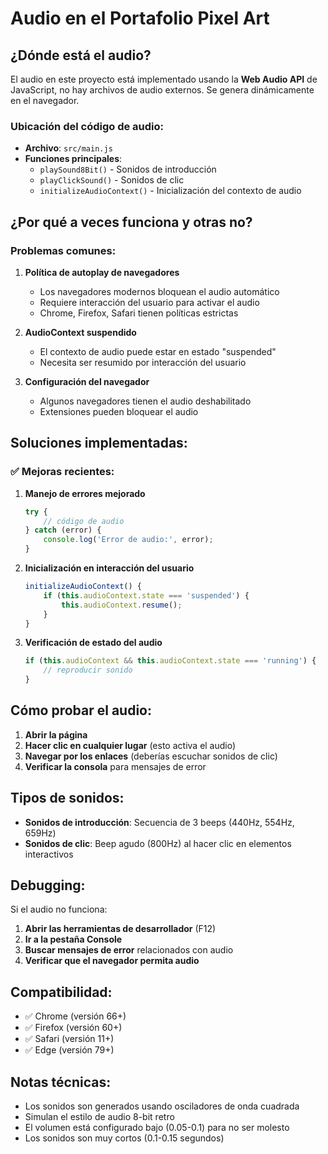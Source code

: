 # Audio en el Portafolio Pixel Art

## ¿Dónde está el audio?

El audio en este proyecto está implementado usando la **Web Audio API** de JavaScript, no hay archivos de audio externos. Se genera dinámicamente en el navegador.

### Ubicación del código de audio:
- **Archivo**: `src/main.js`
- **Funciones principales**:
  - `playSound8Bit()` - Sonidos de introducción
  - `playClickSound()` - Sonidos de clic
  - `initializeAudioContext()` - Inicialización del contexto de audio

## ¿Por qué a veces funciona y otras no?

### Problemas comunes:

1. **Política de autoplay de navegadores**
   - Los navegadores modernos bloquean el audio automático
   - Requiere interacción del usuario para activar el audio
   - Chrome, Firefox, Safari tienen políticas estrictas

2. **AudioContext suspendido**
   - El contexto de audio puede estar en estado "suspended"
   - Necesita ser resumido por interacción del usuario

3. **Configuración del navegador**
   - Algunos navegadores tienen el audio deshabilitado
   - Extensiones pueden bloquear el audio

## Soluciones implementadas:

### ✅ Mejoras recientes:

1. **Manejo de errores mejorado**
   ```javascript
   try {
       // código de audio
   } catch (error) {
       console.log('Error de audio:', error);
   }
   ```

2. **Inicialización en interacción del usuario**
   ```javascript
   initializeAudioContext() {
       if (this.audioContext.state === 'suspended') {
           this.audioContext.resume();
       }
   }
   ```

3. **Verificación de estado del audio**
   ```javascript
   if (this.audioContext && this.audioContext.state === 'running') {
       // reproducir sonido
   }
   ```

## Cómo probar el audio:

1. **Abrir la página**
2. **Hacer clic en cualquier lugar** (esto activa el audio)
3. **Navegar por los enlaces** (deberías escuchar sonidos de clic)
4. **Verificar la consola** para mensajes de error

## Tipos de sonidos:

- **Sonidos de introducción**: Secuencia de 3 beeps (440Hz, 554Hz, 659Hz)
- **Sonidos de clic**: Beep agudo (800Hz) al hacer clic en elementos interactivos

## Debugging:

Si el audio no funciona:

1. **Abrir las herramientas de desarrollador** (F12)
2. **Ir a la pestaña Console**
3. **Buscar mensajes de error** relacionados con audio
4. **Verificar que el navegador permita audio**

## Compatibilidad:

- ✅ Chrome (versión 66+)
- ✅ Firefox (versión 60+)
- ✅ Safari (versión 11+)
- ✅ Edge (versión 79+)

## Notas técnicas:

- Los sonidos son generados usando osciladores de onda cuadrada
- Simulan el estilo de audio 8-bit retro
- El volumen está configurado bajo (0.05-0.1) para no ser molesto
- Los sonidos son muy cortos (0.1-0.15 segundos) 
